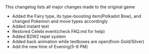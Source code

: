 This changelog lists all major changes made to the original game

* Added the Fairy type, its type-boosting item(Polkadot Bow), and changed Pokemon and move types accordingly
* Added instant text
* Restored Celebi event(check FAQ.md for help)
* Added B2W2 repel system
* Added back animation while textboxes are open(from Gold/Silver)
* Add the new time of Evening(5-8 PM)
